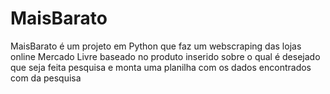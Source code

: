 # MaisBarato
MaisBarato é um projeto em Python que faz um webscraping das lojas online Mercado Livre baseado no produto inserido sobre o qual é desejado que seja feita pesquisa e monta uma planilha com os dados encontrados com da pesquisa
